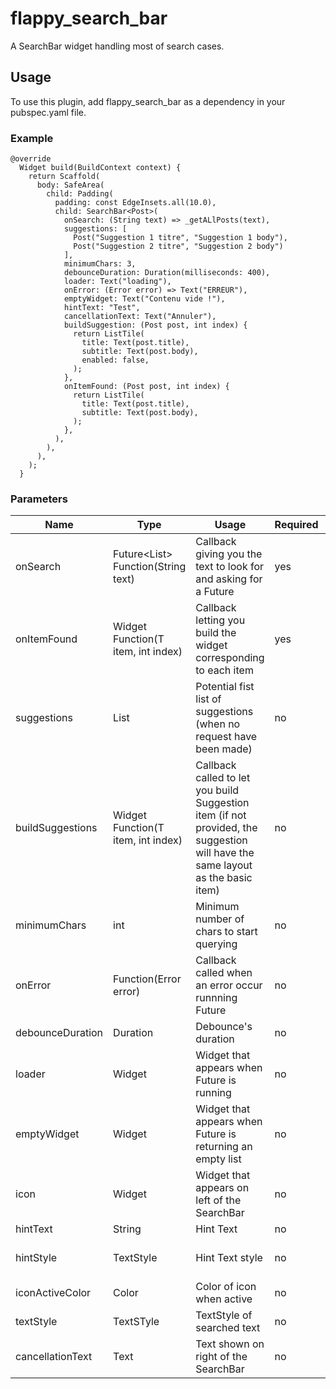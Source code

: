 # flappy_search_bar

A SearchBar widget handling most of search cases.

## Usage

To use this plugin, add flappy_search_bar as a dependency in your pubspec.yaml file.

### Example

```
@override
  Widget build(BuildContext context) {
    return Scaffold(
      body: SafeArea(
        child: Padding(
          padding: const EdgeInsets.all(10.0),
          child: SearchBar<Post>(
            onSearch: (String text) => _getALlPosts(text),
            suggestions: [
              Post("Suggestion 1 titre", "Suggestion 1 body"),
              Post("Suggestion 2 titre", "Suggestion 2 body")
            ],
            minimumChars: 3,
            debounceDuration: Duration(milliseconds: 400),
            loader: Text("loading"),
            onError: (Error error) => Text("ERREUR"),
            emptyWidget: Text("Contenu vide !"),
            hintText: "Test",
            cancellationText: Text("Annuler"),
            buildSuggestion: (Post post, int index) {
              return ListTile(
                title: Text(post.title),
                subtitle: Text(post.body),
                enabled: false,
              );
            },
            onItemFound: (Post post, int index) {
              return ListTile(
                title: Text(post.title),
                subtitle: Text(post.body),
              );
            },
          ),
        ),
      ),
    );
  }
```

### Parameters

| Name  | Type | Usage | Required | Default Value |
| ------------- | ------------- | ------------- | ------------- | ------------- |
| onSearch   | Future<List<T>> Function(String text) | Callback giving you the text to look for and asking for a Future  | yes  | - |
| onItemFound| Widget Function(T item, int index) | Callback letting you build the widget corresponding to each item| yes| - |
| suggestions  |  List<T> | Potential fist list of suggestions (when no request have been made)  | no| [] |
| buildSuggestions| Widget Function(T item, int index) | Callback called to let you build Suggestion item (if not provided, the suggestion will have the same layout as the basic item)  | no| null|
| minimumChars  |  int | Minimum number of chars to start querying  | no| 3 |
| onError  |  Function(Error error) | Callback called when an error occur runnning Future | no| null |
| debounceDuration  | Duration | Debounce's duration | no| Duration(milliseconds: 500) |
| loader  | Widget | Widget that appears when Future is running | no| CircularProgressIndicator() |
| emptyWidget  | Widget | Widget that appears when Future is returning an empty list | no| SizedBox.shrink() |
| icon  | Widget | Widget that appears on left of the SearchBar | no| Icon(Icons.search) |
| hintText  | String | Hint Text | no| "" |
| hintStyle  | TextStyle | Hint Text style| no| TextStyle(color: Color.fromRGBO(142, 142, 147, 1)) |
| iconActiveColor  | Color | Color of icon when active | no| Colors.black |
| textStyle  | TextSTyle | TextStyle of searched text | no| TextStyle(color: Colors.black) |
| cancellationText  | Text | Text shown on right of the SearchBar | no| Text("Cancel") |





